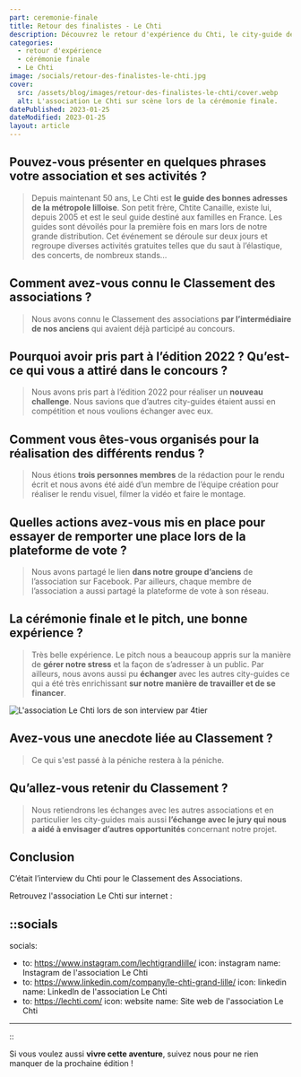 ```yaml
---
part: ceremonie-finale
title: Retour des finalistes - Le Chti
description: Découvrez le retour d'expérience du Chti, le city-guide de Lille, une association de l’Edhec Business School. Le Chti est arrivé à la cinquième place pour l'édition 2022.
categories:
  - retour d'expérience
  - cérémonie finale
  - Le Chti
image: /socials/retour-des-finalistes-le-chti.jpg
cover:
  src: /assets/blog/images/retour-des-finalistes-le-chti/cover.webp
  alt: L'association Le Chti sur scène lors de la cérémonie finale.
datePublished: 2023-01-25
dateModified: 2023-01-25
layout: article
---
```


## Pouvez-vous présenter en quelques phrases votre association et ses activités ?

> Depuis maintenant 50 ans, Le Chti est **le guide des bonnes adresses de la métropole lilloise**. Son petit frère, Chtite Canaille, existe lui, depuis 2005 et est le seul guide destiné aux familles en France.
Les guides sont dévoilés pour la première fois en mars lors de notre grande distribution. Cet événement se déroule sur deux jours et regroupe diverses activités gratuites telles que du saut à l’élastique, des concerts, de nombreux stands…
> 

## Comment avez-vous connu le Classement des associations ?

> Nous avons connu le Classement des associations **par l’intermédiaire de nos anciens** qui avaient déjà participé au concours.
> 

## Pourquoi avoir pris part à l’édition 2022 ? Qu’est-ce qui vous a attiré dans le concours ?

> Nous avons pris part à l’édition 2022 pour réaliser un **nouveau challenge**. Nous savions que d’autres city-guides étaient aussi en compétition et nous voulions échanger avec eux.
> 

## Comment vous êtes-vous organisés pour la réalisation des différents rendus ?

> Nous étions **trois personnes membres** de la rédaction pour le rendu écrit et nous avons été aidé d’un membre de l’équipe création pour réaliser le rendu visuel, filmer la vidéo et faire le montage.
> 

## Quelles actions avez-vous mis en place pour essayer de remporter une place lors de la plateforme de vote ?

> Nous avons partagé le lien **dans notre groupe d’anciens** de l’association sur Facebook. Par ailleurs, chaque membre de l’association a aussi partagé la plateforme de vote à son réseau.
> 

## La cérémonie finale et le pitch, une bonne expérience ?

> Très belle expérience. Le pitch nous a beaucoup appris sur la manière de **gérer notre stress** et la façon de s’adresser à un public. Par ailleurs, nous avons aussi pu **échanger** avec les autres city-guides ce qui a été très enrichissant **sur notre manière de travailler et de se financer**.
> 

![L'association Le Chti lors de son interview par 4tier](/assets/blog/images/retour-des-finalistes-le-chti/banner.webp)

## Avez-vous une anecdote liée au Classement ?

> Ce qui s'est passé à la péniche restera à la péniche.
> 

## Qu’allez-vous retenir du Classement ?

> Nous retiendrons les échanges avec les autres associations et en particulier les city-guides mais aussi **l’échange avec le jury qui nous a aidé à envisager d’autres opportunités** concernant notre projet.
> 

## Conclusion

C’était l’interview du Chti pour le Classement des Associations.


Retrouvez l'association Le Chti sur internet :

::socials
---
socials:
  - to: https://www.instagram.com/lechtigrandlille/
    icon: instagram
    name: Instagram de l'association Le Chti
  - to: https://www.linkedin.com/company/le-chti-grand-lille/
    icon: linkedin
    name: LinkedIn de l'association Le Chti
  - to: https://lechti.com/
    icon: website
    name: Site web de l'association Le Chti
---
::


Si vous voulez aussi **vivre cette aventure**, suivez nous pour ne rien manquer de la prochaine édition !
